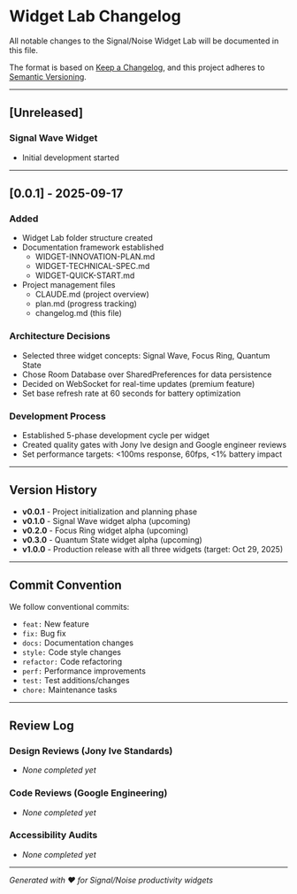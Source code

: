 # Widget Lab Changelog

All notable changes to the Signal/Noise Widget Lab will be documented in this file.

The format is based on [Keep a Changelog](https://keepachangelog.com/en/1.0.0/),
and this project adheres to [Semantic Versioning](https://semver.org/spec/v2.0.0.html).

---

## [Unreleased]

### Signal Wave Widget
- Initial development started

---

## [0.0.1] - 2025-09-17

### Added
- Widget Lab folder structure created
- Documentation framework established
  - WIDGET-INNOVATION-PLAN.md
  - WIDGET-TECHNICAL-SPEC.md
  - WIDGET-QUICK-START.md
- Project management files
  - CLAUDE.md (project overview)
  - plan.md (progress tracking)
  - changelog.md (this file)

### Architecture Decisions
- Selected three widget concepts: Signal Wave, Focus Ring, Quantum State
- Chose Room Database over SharedPreferences for data persistence
- Decided on WebSocket for real-time updates (premium feature)
- Set base refresh rate at 60 seconds for battery optimization

### Development Process
- Established 5-phase development cycle per widget
- Created quality gates with Jony Ive design and Google engineer reviews
- Set performance targets: <100ms response, 60fps, <1% battery impact

---

## Version History

- **v0.0.1** - Project initialization and planning phase
- **v0.1.0** - Signal Wave widget alpha (upcoming)
- **v0.2.0** - Focus Ring widget alpha (upcoming)
- **v0.3.0** - Quantum State widget alpha (upcoming)
- **v1.0.0** - Production release with all three widgets (target: Oct 29, 2025)

---

## Commit Convention

We follow conventional commits:
- `feat:` New feature
- `fix:` Bug fix
- `docs:` Documentation changes
- `style:` Code style changes
- `refactor:` Code refactoring
- `perf:` Performance improvements
- `test:` Test additions/changes
- `chore:` Maintenance tasks

---

## Review Log

### Design Reviews (Jony Ive Standards)
- *None completed yet*

### Code Reviews (Google Engineering)
- *None completed yet*

### Accessibility Audits
- *None completed yet*

---

*Generated with ❤️ for Signal/Noise productivity widgets*